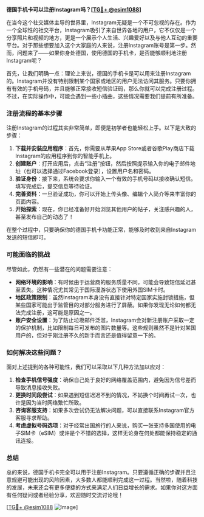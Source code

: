 **德国手机卡可以注册Instagram吗？[[TG💪+ @esim1088](https://t.me/s/esim1088)]**

在当今这个社交媒体主导的世界里，Instagram无疑是一个不可忽视的存在。作为一个全球性的社交平台，Instagram吸引了来自世界各地的用户，它不仅仅是一个分享照片和视频的地方，更是一个展示个人生活、兴趣爱好以及与他人互动的重要平台。对于那些想要加入这个大家庭的人来说，注册Instagram账号是第一步。然而，问题来了——如果你身处德国，使用德国的手机卡，是否能够顺利地注册Instagram呢？

首先，让我们明确一点：理论上来说，德国的手机卡是可以用来注册Instagram的。Instagram并没有特别限制某个国家或地区的用户无法访问其服务。只要你拥有有效的手机号码，并且能够正常接收短信验证码，那么你就可以完成注册过程。不过，在实际操作中，可能会遇到一些小插曲，这些情况需要我们提前有所准备。

### 注册流程的基本步骤

注册Instagram的过程其实非常简单，即便是初学者也能轻松上手。以下是大致的步骤：

1. **下载并安装应用程序**：首先，你需要从苹果App Store或者谷歌Play商店下载Instagram的应用程序到你的智能手机上。
2. **创建账户**：打开应用后，点击“注册”按钮，然后按照提示输入你的电子邮件地址（也可以选择通过Facebook登录），设置用户名和密码。
3. **验证身份**：接下来，系统会要求你输入一个有效的手机号码以接收确认短信。填写完成后，提交信息等待验证。
4. **完善资料**：一旦验证成功，你可以开始上传头像、编辑个人简介等来丰富你的页面内容。
5. **开始探索**：现在，你已经准备好开始浏览其他用户的帖子，关注感兴趣的人，甚至发布自己的动态了！

在整个过程中，只要确保你的德国手机卡功能正常，能够及时收到来自Instagram发送的短信即可。

### 可能面临的挑战

尽管如此，仍然有一些潜在的问题需要注意：

- **网络环境的影响**：有时候由于运营商的服务质量不同，可能会导致短信延迟甚至丢失。这种情况尤其常见于国际漫游状态下使用外国SIM卡时。
- **地区政策限制**：虽然Instagram本身没有直接针对特定国家实施封锁措施，但某些国家可能出于监管目的对部分服务进行了屏蔽。如果你发现无论如何都无法完成注册，这可能是原因之一。
- **账户安全设置**：为了防止垃圾邮件泛滥，Instagram会对新注册账户采取一定的保护机制，比如限制每日可发布的图片数量等。这些规则虽然不是针对某国用户的，但对于刚注册不久的新手而言还是值得留意一下的。

### 如何解决这些问题？

面对上述提到的各种可能性，我们可以采取以下几种方法加以应对：

1. **检查手机信号强度**：确保自己处于良好的网络覆盖范围内，避免因为信号差而导致消息接收失败。
2. **更换时间段尝试**：如果遇到短信迟迟不到的情况，不妨换个时间再试一次，也许是因为当时网络繁忙所致。
3. **咨询客服支持**：如果多次尝试仍无法解决问题，可以直接联系Instagram官方客服寻求帮助。
4. **考虑虚拟号码选项**：对于经常出国旅行的人来说，购买一张支持多国使用的电子SIM卡（eSIM）或许是个不错的选择，这样无论身在何处都能保持稳定的通讯连接。

### 总结

总的来说，德国手机卡完全可以用于注册Instagram。只要遵循正确的步骤并且注意规避可能出现的风险因素，大多数人都能顺利完成这一过程。当然啦，随着科技的发展，未来还会有更多便捷的方式来满足人们日益增长的需求。如果你对这方面有任何疑问或者经验分享，欢迎随时交流讨论哦！

[[TG💪+ @esim1088](https://t.me/s/esim1088) ![Image](https://i.postimg.cc/4NQfJmqS/Snipaste-2025-05-13-00-14-12.png)]